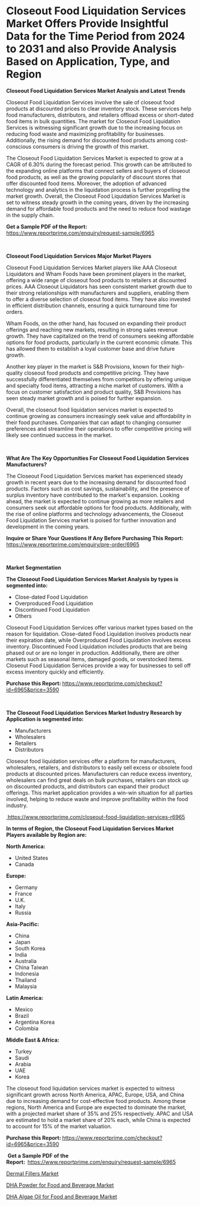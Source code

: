 <p><h1>Closeout Food Liquidation Services Market Offers Provide Insightful Data for the Time Period from 2024 to 2031 and also Provide Analysis Based on Application, Type, and Region</h1></p><p><strong>Closeout Food Liquidation Services Market Analysis and Latest Trends</strong></p>
<p><p>Closeout Food Liquidation Services involve the sale of closeout food products at discounted prices to clear inventory stock. These services help food manufacturers, distributors, and retailers offload excess or short-dated food items in bulk quantities. The market for Closeout Food Liquidation Services is witnessing significant growth due to the increasing focus on reducing food waste and maximizing profitability for businesses. Additionally, the rising demand for discounted food products among cost-conscious consumers is driving the growth of this market.</p><p>The Closeout Food Liquidation Services Market is expected to grow at a CAGR of 6.30% during the forecast period. This growth can be attributed to the expanding online platforms that connect sellers and buyers of closeout food products, as well as the growing popularity of discount stores that offer discounted food items. Moreover, the adoption of advanced technology and analytics in the liquidation process is further propelling the market growth. Overall, the Closeout Food Liquidation Services Market is set to witness steady growth in the coming years, driven by the increasing demand for affordable food products and the need to reduce food wastage in the supply chain.</p></p>
<p><strong>Get a Sample PDF of the Report:&nbsp;</strong> <a href="https://www.reportprime.com/enquiry/request-sample/6965">https://www.reportprime.com/enquiry/request-sample/6965</a></p>
<p>&nbsp;</p>
<p><strong>Closeout Food Liquidation Services Major Market Players</strong></p>
<p><p>Closeout Food Liquidation Services Market players like AAA Closeout Liquidators and Wham Foods have been prominent players in the market, offering a wide range of closeout food products to retailers at discounted prices. AAA Closeout Liquidators has seen consistent market growth due to their strong relationships with manufacturers and suppliers, enabling them to offer a diverse selection of closeout food items. They have also invested in efficient distribution channels, ensuring a quick turnaround time for orders.</p><p>Wham Foods, on the other hand, has focused on expanding their product offerings and reaching new markets, resulting in strong sales revenue growth. They have capitalized on the trend of consumers seeking affordable options for food products, particularly in the current economic climate. This has allowed them to establish a loyal customer base and drive future growth.</p><p>Another key player in the market is S&B Provisions, known for their high-quality closeout food products and competitive pricing. They have successfully differentiated themselves from competitors by offering unique and specialty food items, attracting a niche market of customers. With a focus on customer satisfaction and product quality, S&B Provisions has seen steady market growth and is poised for further expansion.</p><p>Overall, the closeout food liquidation services market is expected to continue growing as consumers increasingly seek value and affordability in their food purchases. Companies that can adapt to changing consumer preferences and streamline their operations to offer competitive pricing will likely see continued success in the market.</p></p>
<p>&nbsp;</p>
<p><strong>What Are The Key Opportunities For Closeout Food Liquidation Services Manufacturers?</strong></p>
<p><p>The Closeout Food Liquidation Services market has experienced steady growth in recent years due to the increasing demand for discounted food products. Factors such as cost savings, sustainability, and the presence of surplus inventory have contributed to the market's expansion. Looking ahead, the market is expected to continue growing as more retailers and consumers seek out affordable options for food products. Additionally, with the rise of online platforms and technology advancements, the Closeout Food Liquidation Services market is poised for further innovation and development in the coming years.</p></p>
<p><strong>Inquire or Share Your Questions If Any Before Purchasing This Report:</strong> <a href="https://www.reportprime.com/enquiry/pre-order/6965">https://www.reportprime.com/enquiry/pre-order/6965</a></p>
<p>&nbsp;</p>
<p><strong>Market Segmentation</strong></p>
<p><strong>The Closeout Food Liquidation Services Market Analysis by types is segmented into:</strong></p>
<p><ul><li>Close-dated Food Liquidation</li><li>Overproduced Food Liquidation</li><li>Discontinued Food Liquidation</li><li>Others</li></ul></p>
<p><p>Closeout Food Liquidation Services offer various market types based on the reason for liquidation. Close-dated Food Liquidation involves products near their expiration date, while Overproduced Food Liquidation involves excess inventory. Discontinued Food Liquidation includes products that are being phased out or are no longer in production. Additionally, there are other markets such as seasonal items, damaged goods, or overstocked items. Closeout Food Liquidation Services provide a way for businesses to sell off excess inventory quickly and efficiently.</p></p>
<p><strong>Purchase this Report:&nbsp;</strong><a href="https://www.reportprime.com/checkout?id=6965&price=3590">https://www.reportprime.com/checkout?id=6965&price=3590</a></p>
<p>&nbsp;</p>
<p><strong>The Closeout Food Liquidation Services Market Industry Research by Application is segmented into:</strong></p>
<p><ul><li>Manufacturers</li><li>Wholesalers</li><li>Retailers</li><li>Distributors</li></ul></p>
<p><p>Closeout food liquidation services offer a platform for manufacturers, wholesalers, retailers, and distributors to easily sell excess or obsolete food products at discounted prices. Manufacturers can reduce excess inventory, wholesalers can find great deals on bulk purchases, retailers can stock up on discounted products, and distributors can expand their product offerings. This market application provides a win-win situation for all parties involved, helping to reduce waste and improve profitability within the food industry.</p></p>
<p><a href="https://www.reportprime.com/closeout-food-liquidation-services-r6965">&nbsp;https://www.reportprime.com/closeout-food-liquidation-services-r6965</a></p>
<p><strong>In terms of Region, the Closeout Food Liquidation Services Market Players available by Region are:</strong></p>
<p>
    <p> <strong> North America: </strong>
        <ul>
            <li>United States</li>
            <li>Canada</li>
        </ul>
        </p> 
    <p> <strong> Europe: </strong>
        <ul>
            <li>Germany</li>
            <li>France</li>
            <li>U.K.</li>
            <li>Italy</li>
            <li>Russia</li>
        </ul>
        </p> 
    <p> <strong> Asia-Pacific: </strong>
        <ul>
            <li>China</li>
            <li>Japan</li>
            <li>South Korea</li>
            <li>India</li>
            <li>Australia</li>
            <li>China Taiwan</li>
            <li>Indonesia</li>
            <li>Thailand</li>
            <li>Malaysia</li>
        </ul>
        </p> 
    <p> <strong> Latin America: </strong>
        <ul>
            <li>Mexico</li>
            <li>Brazil</li>
            <li>Argentina Korea</li>
            <li>Colombia</li>
        </ul>
        </p> 
    <p> <strong> Middle East & Africa: </strong>
        <ul>
            <li>Turkey</li>
            <li>Saudi</li>
            <li>Arabia</li>
            <li>UAE</li>
            <li>Korea</li>
        </ul>
    </p>
    </p>
<p><p>The closeout food liquidation services market is expected to witness significant growth across North America, APAC, Europe, USA, and China due to increasing demand for cost-effective food products. Among these regions, North America and Europe are expected to dominate the market, with a projected market share of 35% and 25% respectively. APAC and USA are estimated to hold a market share of 20% each, while China is expected to account for 15% of the market valuation.</p></p>
<p><strong>Purchase this Report: </strong><a href="https://www.reportprime.com/checkout?id=6965&price=3590">https://www.reportprime.com/checkout?id=6965&price=3590</a></p>
<p>&nbsp;<strong>Get a Sample PDF of the Report:&nbsp;&nbsp;</strong><a href="https://www.reportprime.com/enquiry/request-sample/6965">https://www.reportprime.com/enquiry/request-sample/6965</a></p>
<p><strong></strong></p>
<p><p><a href="https://view.publitas.com/reportprime-1/global-dermal-fillers-industry-types-applications-market-players-regional-growth-analysis-and-future-scenarios-2024-2031/">Dermal Fillers Market</a></p><p><a href="https://github.com/suitykhatun12/Market-Research-Report-List-1/blob/main/dha-powder-for-food-and-beverage-market.md">DHA Powder for Food and Beverage Market</a></p><p><a href="https://github.com/khadijahesham19/Market-Research-Report-List-1/blob/main/dha-algae-oil-for-food-and-beverage-market.md">DHA Algae Oil for Food and Beverage Market</a></p></p>